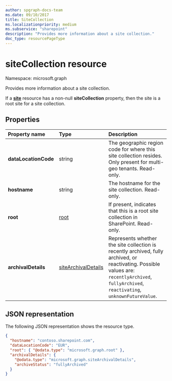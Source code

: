 ```yaml
---
author: spgraph-docs-team
ms.date: 09/10/2017
title: SiteCollection
ms.localizationpriority: medium
ms.subservice: "sharepoint"
description: "Provides more information about a site collection."
doc_type: resourcePageType
---
```


# siteCollection resource

Namespace: microsoft.graph

Provides more information about a site collection.

If a [**site**](site.md) resource has a non-null **siteCollection** property, then the site is a root site for a site collection.

## Properties

| Property name        | Type     | Description
|:---------------------|:---------|:---------------------------------------------------
| **dataLocationCode** | string   | The geographic region code for where this site collection resides. Only present for multi-geo tenants. Read-only.
| **hostname**         | string   | The hostname for the site collection. Read-only.
| **root**             | [root][] | If present, indicates that this is a root site collection in SharePoint. Read-only.
| **archivalDetails**  | [siteArchivalDetails][] | Represents whether the site collection is recently archived, fully archived, or reactivating. Possible values are: `recentlyArchived`, `fullyArchived`, `reactivating`, `unknownFutureValue`.

## JSON representation

The following JSON representation shows the resource type.

<!-- {
  "blockType": "resource",
  "optionalProperties": [
  ],
  "@odata.type": "microsoft.graph.siteCollection"
}-->

```json
{
  "hostname": "contoso.sharepoint.com",
  "dataLocationCode": "EUR",
  "root": { "@odata.type": "microsoft.graph.root" },
  "archivalDetails": {
    "@odata.type": "microsoft.graph.siteArchivalDetails",
    "archiveStatus": "fullyArchived"
  }
}
```

[root]: root.md
[siteArchivalDetails]: siteArchivalDetails.md

<!-- uuid: 8fcb5dbc-d5aa-4681-8e31-b001d5168d79
2015-10-25 14:57:30 UTC -->
<!-- {
  "type": "#page.annotation",
  "description": "",
  "keywords": "",
  "section": "documentation",
  "tocPath": "Facets/SiteCollection"
}-->


